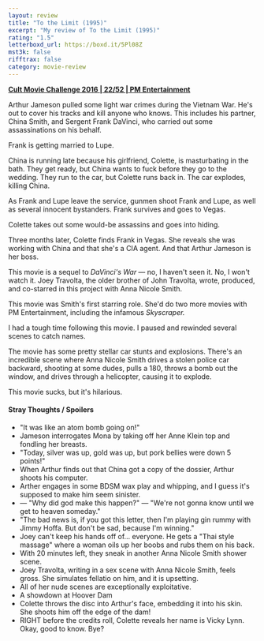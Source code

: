 ```yaml
---
layout: review
title: "To the Limit (1995)"
excerpt: "My review of To the Limit (1995)"
rating: "1.5"
letterboxd_url: https://boxd.it/5Pl08Z
mst3k: false
rifftrax: false
category: movie-review
---
```


<b><a href="https://boxd.it/q7ygw/detail" target="_blank" rel="noopener">Cult Movie Challenge 2016 | 22/52 | PM Entertainment</a></b>

Arthur Jameson pulled some light war crimes during the Vietnam War. He's out to cover his tracks and kill anyone who knows. This includes his partner, China Smith, and Sergent Frank DaVinci, who carried out some assassinations on his behalf.

Frank is getting married to Lupe.

China is running late because his girlfriend, Colette, is masturbating in the bath. They get ready, but China wants to fuck before they go to the wedding. They run to the car, but Colette runs back in. The car explodes, killing China.

As Frank and Lupe leave the service, gunmen shoot Frank and Lupe, as well as several innocent bystanders. Frank survives and goes to Vegas.

Colette takes out some would-be assassins and goes into hiding.

Three months later, Colette finds Frank in Vegas. She reveals she was working with China and that she's a CIA agent. And that Arthur Jameson is her boss.

This movie is a sequel to <i>DaVinci's War</i> — no, I haven't seen it. No, I won't watch it. Joey Travolta, the older brother of John Travolta, wrote, produced, and co-starred in this project with Anna Nicole Smith.

This movie was Smith's first starring role. She'd do two more movies with PM Entertainment, including the infamous <i>Skyscraper.</i>

I had a tough time following this movie. I paused and rewinded several scenes to catch names.

The movie has some pretty stellar car stunts and explosions. There's an incredible scene where Anna Nicole Smith drives a stolen police car backward, shooting at some dudes, pulls a 180, throws a bomb out the window, and drives through a helicopter, causing it to explode.

This movie sucks, but it's hilarious.

#### Stray Thoughts / Spoilers

- "It was like an atom bomb going on!"
- Jameson interrogates Mona by taking off her Anne Klein top and fondling her breasts.
- "Today, silver was up, gold was up, but pork bellies were down 5 points!"
- When Arthur finds out that China got a copy of the dossier, Arthur shoots his computer.
- Arther engages in some BDSM wax play and whipping, and I guess it's supposed to make him seem sinister.
- — "Why did god make this happen?" — "We're not gonna know until we get to heaven someday."
- "The bad news is, if you got this letter, then I'm playing gin rummy with Jimmy Hoffa. But don't be sad, because I'm winning."
- Joey can't keep his hands off of… everyone. He gets a "Thai style massage" where a woman oils up her boobs and rubs them on his back.
- With 20 minutes left, they sneak in another Anna Nicole Smith shower scene.
- Joey Travolta, writing in a sex scene with Anna Nicole Smith, feels gross. She simulates fellatio on him, and it is upsetting.
- All of her nude scenes are exceptionally exploitative.
- A showdown at Hoover Dam
- Colette throws the disc into Arthur's face, embedding it into his skin. She shoots him off the edge of the dam!
- RIGHT before the credits roll, Colette reveals her name is Vicky Lynn. Okay, good to know. Bye?
